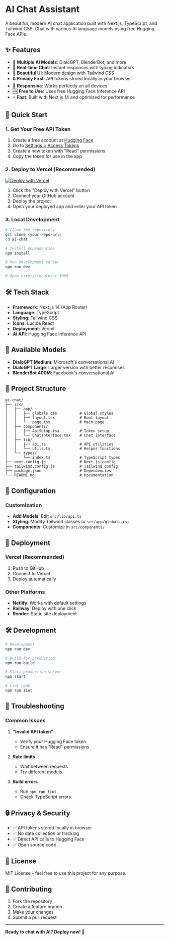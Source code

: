 # AI Chat Assistant

A beautiful, modern AI chat application built with Next.js, TypeScript, and Tailwind CSS. Chat with various AI language models using free Hugging Face APIs.

## ✨ Features

- 🤖 **Multiple AI Models**: DialoGPT, BlenderBot, and more
- 💬 **Real-time Chat**: Instant responses with typing indicators
- 🎨 **Beautiful UI**: Modern design with Tailwind CSS
- 🔒 **Privacy First**: API tokens stored locally in your browser
- 📱 **Responsive**: Works perfectly on all devices
- 🆓 **Free to Use**: Uses free Hugging Face Inference API
- ⚡ **Fast**: Built with Next.js 14 and optimized for performance

## 🚀 Quick Start

### 1. Get Your Free API Token

1. Create a free account at [Hugging Face](https://huggingface.co/join)
2. Go to [Settings > Access Tokens](https://huggingface.co/settings/tokens)
3. Create a new token with "Read" permissions
4. Copy the token for use in the app

### 2. Deploy to Vercel (Recommended)

[![Deploy with Vercel](https://vercel.com/button)](https://vercel.com/new/clone?repository-url=https://github.com/yourusername/ai-chat)

1. Click the "Deploy with Vercel" button
2. Connect your GitHub account
3. Deploy the project
4. Open your deployed app and enter your API token

### 3. Local Development

```bash
# Clone the repository
git clone <your-repo-url>
cd ai-chat

# Install dependencies
npm install

# Run development server
npm run dev

# Open http://localhost:3000
```

## 🛠️ Tech Stack

- **Framework**: Next.js 14 (App Router)
- **Language**: TypeScript
- **Styling**: Tailwind CSS
- **Icons**: Lucide React
- **Deployment**: Vercel
- **AI API**: Hugging Face Inference API

## 🎯 Available Models

- **DialoGPT Medium**: Microsoft's conversational AI
- **DialoGPT Large**: Larger version with better responses
- **BlenderBot 400M**: Facebook's conversational AI

## 📁 Project Structure

```
ai-chat/
├── src/
│   ├── app/
│   │   ├── globals.css          # Global styles
│   │   ├── layout.tsx           # Root layout
│   │   └── page.tsx             # Main page
│   ├── components/
│   │   ├── ApiSetup.tsx         # Token setup
│   │   └── ChatInterface.tsx    # Chat interface
│   ├── lib/
│   │   ├── api.ts               # API utilities
│   │   └── utils.ts             # Helper functions
│   └── types/
│       └── index.ts             # TypeScript types
├── next.config.js               # Next.js config
├── tailwind.config.js           # Tailwind config
├── package.json                 # Dependencies
└── README.md                    # Documentation
```

## 🔧 Configuration

### Customization

- **Add Models**: Edit `src/lib/api.ts`
- **Styling**: Modify Tailwind classes or `src/app/globals.css`
- **Components**: Customize in `src/components/`

## 🚀 Deployment

### Vercel (Recommended)

1. Push to GitHub
2. Connect to Vercel
3. Deploy automatically

### Other Platforms

- **Netlify**: Works with default settings
- **Railway**: Deploy with one click
- **Render**: Static site deployment

## 🛠️ Development

```bash
# Development
npm run dev

# Build for production
npm run build

# Start production server
npm start

# Lint code
npm run lint
```

## 🐛 Troubleshooting

### Common Issues

1. **"Invalid API token"**

   - Verify your Hugging Face token
   - Ensure it has "Read" permissions

2. **Rate limits**

   - Wait between requests
   - Try different models

3. **Build errors**
   - Run `npm run lint`
   - Check TypeScript errors

## 🔒 Privacy & Security

- ✅ API tokens stored locally in browser
- ✅ No data collection or tracking
- ✅ Direct API calls to Hugging Face
- ✅ Open source code

## 📜 License

MIT License - feel free to use this project for any purpose.

## 🤝 Contributing

1. Fork the repository
2. Create a feature branch
3. Make your changes
4. Submit a pull request

---

**Ready to chat with AI? Deploy now! 🚀**
